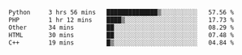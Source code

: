 <!--START_SECTION:waka-->

```txt
Python     3 hrs 56 mins   ██████████████▒░░░░░░░░░░   57.56 %
PHP        1 hr 12 mins    ████▒░░░░░░░░░░░░░░░░░░░░   17.73 %
Other      34 mins         ██░░░░░░░░░░░░░░░░░░░░░░░   08.29 %
HTML       30 mins         ██░░░░░░░░░░░░░░░░░░░░░░░   07.48 %
C++        19 mins         █▒░░░░░░░░░░░░░░░░░░░░░░░   04.84 %
```

<!--END_SECTION:waka-->
